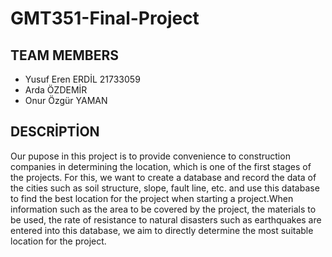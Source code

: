 # GMT351-Final-Project
## TEAM MEMBERS
  * Yusuf Eren ERDİL  21733059
  * Arda ÖZDEMİR  
  * Onur Özgür YAMAN
  
## DESCRİPTİON
  Our pupose in this project is to provide convenience to construction companies in determining the location, which is one of the first stages of the projects. For this, we want to create a database and record the data of the cities such as soil structure, slope, fault line, etc. and use this database to find the best location for the project when starting a project.When information such as the area to be covered by the project, the materials to be used, the rate of resistance to natural disasters such as earthquakes are entered into this database, we aim to directly determine the most suitable location for the project.
